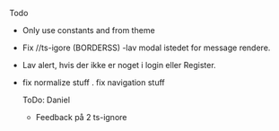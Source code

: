 Todo

- Only use constants and from theme
- Fix //ts-igore (BORDERSS)
  -lav modal istedet for message rendere.
- Lav alert, hvis der ikke er noget i login eller Register.
- fix normalize stuff
  . fix navigation stuff

  ToDo: Daniel

  - Feedback på 2 ts-ignore
